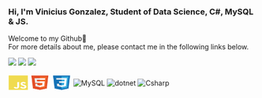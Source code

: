 ### Hi, I'm Vinicius Gonzalez, Student of Data Science, C#, MySQL & JS.
Welcome to my Github👋</br>
For more details about me, please contact me in the following links below.

<div>
  <a href = "https://vlgonzalez.github.io/cv/#principa"target="_blank"><img src="https://img.shields.io/badge/website-000000?style=for-the-badge&logo=About.me&logoColor=white"></a>
   <a href = "mailto:vinicius.vlg@hotmail.com"target="_blank"><img src="https://img.shields.io/badge/Microsoft_Outlook-0078D4?style=for-the-badge&logo=microsoft-outlook&logoColor=white" target="_blank"></a>
  <a href="https://www.linkedin.com/in/vin%C3%ADcius-gonzalez-758425b9/" target="_blank"><img src="https://img.shields.io/badge/-LinkedIn-%230077B5?style=for-the-badge&logo=linkedin&logoColor=white"></a> 
</div>

<div style="display: inline_block"><br>
  <a href="https://vlgonzalez.github.io/Dieta/"><img align="center" alt="Js" height="30" width="40"    src="https://raw.githubusercontent.com/devicons/devicon/master/icons/javascript/javascript-plain.svg"></a>
 <a href="https://vlgonzalez.github.io/cv/index.html#hoje"><img align="center" alt="HTML" height="30" width="40" src="https://raw.githubusercontent.com/devicons/devicon/master/icons/html5/html5-original.svg"></a>
  <img align="center" alt="CSS" height="30" width="40" src="https://raw.githubusercontent.com/devicons/devicon/master/icons/css3/css3-original.svg">
  <a https://github.com/vlgonzalez/Desafio-ecommerceRefinado/blob/main/ecommerceRefinado.sql><img align="center" alt="MySQL" height="50" width="60" src="https://cdn.jsdelivr.net/gh/devicons/devicon/icons/mysql/mysql-plain-wordmark.svg" /></a>
  <img align="center" alt="dotnet" height="50" width="60" src="https://cdn.jsdelivr.net/gh/devicons/devicon/icons/dot-net/dot-net-original-wordmark.svg" />
  <img align="center" alt="Csharp" height="50" width="60" src="https://cdn.jsdelivr.net/gh/devicons/devicon/icons/csharp/csharp-original.svg" />
</div>

<!--
**vlgonzalez/vlgonzalez** is a ✨ _special_ ✨ repository because its `README.md` (this file) appears on your GitHub profile.

Here are some ideas to get you started:

- 🔭 I’m currently working on ...
- 🌱 I’m currently learning ...
- 👯 I’m looking to collaborate on ...
- 🤔 I’m looking for help with ...
- 💬 Ask me about ...
- 📫 How to reach me: ...
- 😄 Pronouns: ...
- ⚡ Fun fact: ...
-->
